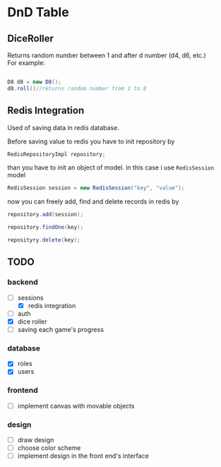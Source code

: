 # DnD Table
## DiceRoller
Returns random number between 1 and after d number (d4, d6, etc.) <br>
For example:
``` java

D8 d8 = new D8();
d8.roll()//returns random number from 1 to 8
```

## Redis Integration
Used of saving data in redis database.

Before saving value to redis you have to init repository by
```java
RedisRepositoryImpl repository;
```
than you have to init an object of model. in this case i use `RedisSession` model
```java
RedisSession session = new RedisSession("key", "value");
```
now you can freely add, find and delete records in redis by
```java
repository.add(session);

repository.findOne(key);

reposityry.delete(key);
```


## TODO

### backend
- [ ] sessions
  - [x] redis integration
- [ ] auth
- [x] dice roller
- [ ] saving each game's progress

### database
- [x] roles
- [x] users

### frontend
- [ ] implement canvas with movable objects

### design
- [ ] draw design
- [ ] choose color scheme
- [ ] implement design in the front end's interface
